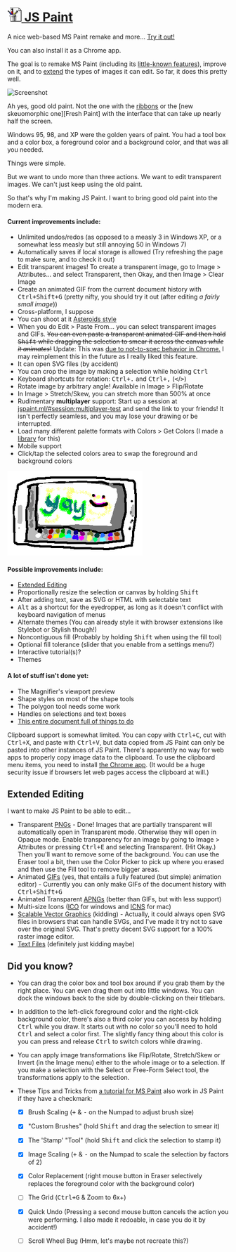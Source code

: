 
# [![](images/icons/32.png) JS Paint][jspaint website]

A nice web-based MS Paint remake and more... [Try it out!][jspaint website]

<!-- It's not published yet...
You can also install it [on the Chrome Web Store][jspaint chrome app].
-->
You can also install it as a Chrome app.
<!-- Coming Soon to Web Stores near you! -->

The goal is to remake MS Paint
(including its [little-known features](#did-you-know)),
improve on it, and to [extend](#extended-editing) the types of images it can edit.
So far, it does this pretty well.

![Screenshot](http://1j01.github.io/images/projects/jspaint.png)

Ah yes, good old paint. Not the one with the [ribbons][]
or the [new skeuomorphic one][Fresh Paint] with the interface that can take up nearly half the screen.

Windows 95, 98, and XP were the golden years of paint.
You had a tool box and a color box, a foreground color and a background color,
and that was all you needed.

Things were simple.

But we want to undo more than three actions.
We want to edit transparent images.
We can't just keep using the old paint.

So that's why I'm making JS Paint.
I want to bring good old paint into the modern era.


#### Current improvements include:

* Unlimited undos/redos (as opposed to a measly 3 in Windows XP,
  or a somewhat less measly but still annoying 50 in Windows 7)
* Automatically saves if local storage is allowed
  (Try refreshing the page to make sure, and to check it out)
* Edit transparent images! To create a transparent image,
  go to Image > Attributes... and select Transparent,
  then Okay, and then Image > Clear Image
* Create an animated GIF from the current document history with
  <kbd>Ctrl+Shift+G</kbd> (pretty nifty, you should try it out (after editing *a fairly small image*))
* Cross-platform, I suppose
* You can shoot at it [Asteroids style](http://kickassapp.com/)
* When you do Edit > Paste From... you can select transparent images and GIFs.
  ~~You can even paste a transparent animated GIF and then
  hold <kbd>Shift</kbd> while dragging the selection to
  smear it across the canvas *while it animates*!~~
  Update: This was [due to not-to-spec behavior in Chrome.](http://christianheilmann.com/2014/04/16/browser-inconsistencies-animated-gif-and-drawimage/)
  I may reimplement this in the future as I really liked this feature.
* It can open SVG files (by accident)
* You can crop the image by making a selection while holding <kbd>Ctrl</kbd>
* Keyboard shortcuts for rotation: <kbd>Ctrl+.</kbd> and <kbd>Ctrl+,</kbd> (<kbd><</kbd>/<kbd>></kbd>)
* Rotate image by arbitrary angle! Available in Image > Flip/Rotate
* In Image > Stretch/Skew, you can stretch more than 500% at once
* Rudimentary **multiplayer** support:
  Start up a session at
  [jspaint.ml/#session:multiplayer-test](http://1j01.github.io/jspaint/#session:multiplayer-test)
  and send the link to your friends!
  It isn't perfectly seamless, and you may lose your drawing or be interrupted.
* Load many different palette formats with Colors > Get Colors
  (I made a [library](https://github.com/1j01/palette.js/) for this)
* Mobile support
* Click/tap the selected colors area to swap the foreground and background colors

![JS Paint drawing of JS Paint on a phone](images/readme/mobipaint.png)


#### Possible improvements include:

* [Extended Editing](#extended-editing)
* Proportionally resize the selection or canvas by holding <kbd>Shift</kbd>
* After adding text, save as SVG or HTML with selectable text
* <kbd>Alt</kbd> as a shortcut for the eyedropper, as long as it doesn't conflict with keyboard navigation of menus
* Alternate themes (You can already style it with browser extensions like Stylebot or Stylish though!)
* Noncontiguous fill (Probably by holding <kbd>Shift</kbd> when using the fill tool)
* Optional fill tolerance (slider that you enable from a settings menu?)
* Interactive tutorial(s)?
* Themes


#### A lot of stuff isn't done yet:

* The Magnifier's viewport preview
* Shape styles on most of the shape tools
* The polygon tool needs some work
* Handles on selections and text boxes
* [This entire document full of things to do](TODO.md)

Clipboard support is somewhat limited.
You can copy with <kbd>Ctrl+C</kbd>, cut with <kbd>Ctrl+X</kbd>, and paste with <kbd>Ctrl+V</kbd>,
but data copied from JS Paint can only be pasted into other instances of JS Paint.
There's apparently no way for web apps to properly copy image data to the clipboard.
To use the clipboard menu items, you need to install [the Chrome app][jspaint chrome app].
(It would be a huge security issue if browsers let web pages access the clipboard at will.)


## Extended Editing

I want to make JS Paint to be able to edit...

* Transparent [PNGs][PNG] - Done!
  Images that are partially transparent will automatically open in Transparent mode.
  Otherwise they will open in Opaque mode.
  Enable transparency for an image by going to Image > Attributes or pressing <kbd>Ctrl+E</kbd>
  and selecting Transparent. (Hit Okay.)
  Then you'll want to remove some of the background.
  You can use the Eraser tool a bit, then use the Color Picker to
  pick up where you erased and then use the Fill tool to remove bigger areas.
* Animated [GIFs][GIF]
  (yes, that entails a fully featured (but simple) animation editor) -
  Currently you can only make GIFs of the document history with <kbd>Ctrl+Shift+G</kbd>
* Animated Transparent [APNGs][APNG]
  (better than GIFs, but with less support)
* Multi-size Icons ([ICO][ICO] for windows and [ICNS][ICNS] for mac)
* [Scalable Vector Graphics][SVG] (kidding) -
  Actually, it could always open SVG files in browsers that can handle SVGs,
  and I've made it try not to save over the original SVG.
  That's pretty decent SVG support for a 100% raster image editor.
* [Text Files][TXT] (definitely just kidding maybe)


[PNG]: http://en.wikipedia.org/wiki/Portable_Network_Graphics "Microsoft Icon Image format"
[GIF]: http://en.wikipedia.org/wiki/Graphics_Interchange_Format "Graphics Interchange Format"
[APNG]: http://en.wikipedia.org/wiki/APNG "Animated Portable Network Graphics"
[ICO]: http://en.wikipedia.org/wiki/ICO_(file_format) "Microsoft Icon Image format"
[ICNS]: http://en.wikipedia.org/wiki/Apple_Icon_Image_format "Apple Icon Image format"
[SVG]: http://en.wikipedia.org/wiki/Scalable_Vector_Graphics "Scalable Vector Graphics"
[TXT]: http://en.wikipedia.org/wiki/Text_file "Text file"


## Did you know?

* You can drag the color box and tool box around if you grab them by the right place.
  You can even drag them out into little windows.
  You can dock the windows back to the side by double-clicking on their titlebars.

* In addition to the left-click foreground color and the right-click background color,
  there's also a third color you can access by holding <kbd>Ctrl</kbd> while you draw.
  It starts out with no color so you'll need to hold <kbd>Ctrl</kbd> and select a color first.
  The slightly fancy thing about this color is you can
  press and release <kbd>Ctrl</kbd> to switch colors while drawing.

* You can apply image transformations like Flip/Rotate, Stretch/Skew or Invert (in the Image menu) either to the whole image or to a selection. If you make a selection with the Select or Free-Form Select tool, the transformations apply to the selection.

* These Tips and Tricks from [a tutorial for MS Paint](http://www.albinoblacksheep.com/tutorial/mspaint)
  also work in JS Paint if they have a checkmark:

	* [x] Brush Scaling (<kbd>+</kbd> & <kbd>-</kbd> on the Numpad to adjust brush size)
	* [x] "Custom Brushes" (hold <kbd>Shift</kbd> and drag the selection to smear it)
	* [x] The 'Stamp' "Tool" (hold <kbd>Shift</kbd> and click the selection to stamp it)
	* [x] Image Scaling (<kbd>+</kbd> & <kbd>-</kbd> on the Numpad to scale the selection by factors of 2)
	* [x] Color Replacement (right mouse button in Eraser selectively replaces the foreground color with the background color)
	* [ ] The Grid (<kbd>Ctrl+G</kbd> & Zoom to 6x+)
	* [x] Quick Undo (Pressing a second mouse button cancels the action you were performing. I also made it redoable, in case you do it by accident!)
	* [ ] Scroll Wheel Bug (Hmm, let's maybe not recreate this?)


[jspaint chrome app]: https://chrome.google.com/webstore/detail/dgfedgcofbjmeohonbpcoagiabgnddjh
[jspaint website]: http://jspaint.ml

[ribbons]: https://www.google.com/search?tbm=isch&q=MS+Paint+Windows+7+ribbons "Google Search: MS Paint Windows 7 ribbons"
[freshpaint]: https://www.google.com/search?tbm=isch&q=MS+Fresh+Paint "Google Search: MS Fresh Paint"

